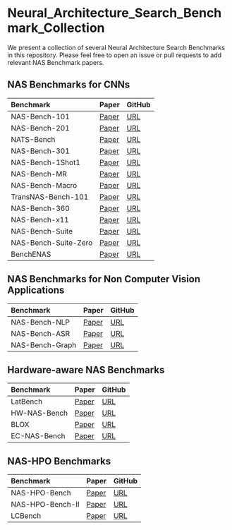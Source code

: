 # Neural_Architecture_Search_Benchmark_Collection

We present a collection of several Neural Architecture Search Benchmarks in this repository. Please feel free to open an issue or pull requests to add relevant NAS Benchmark papers.

## NAS Benchmarks for CNNs


| Benchmark | Paper         | GitHub                  |
|:--------------------------------------------------------------------------------------------------------|:--------------|:-----------------------|
| NAS-Bench-101 | [Paper](https://arxiv.org/pdf/1902.09635.pdf) |  [URL](https://github.com/google-research/nasbench) |
| NAS-Bench-201 | [Paper](https://arxiv.org/pdf/2001.00326.pdf) |  [URL](https://github.com/D-X-Y/NAS-Bench-201) |
| NATS-Bench | [Paper]() |  [URL](https://github.com/D-X-Y/NATS-Bench) |
| NAS-Bench-301 | [Paper]() |  [URL](https://github.com/automl/nasbench301) |
| NAS-Bench-1Shot1 | [Paper]() |  [URL](https://github.com/automl/nasbench-1shot1) |
| NAS-Bench-MR | [Paper]() |  [URL](https://github.com/dingmyu/NCP) |
| NAS-Bench-Macro | [Paper]() |  [URL](https://github.com/xiusu/NAS-Bench-Macro) |
| TransNAS-Bench-101 | [Paper]() |  [URL](https://github.com/kmdanielduan/TransNASBench) |
| NAS-Bench-360 | [Paper]() |  [URL](https://github.com/rtu715/NAS-Bench-360) |
| NAS-Bench-x11 | [Paper]() |  [URL](https://github.com/automl/nas-bench-x11) |
| NAS-Bench-Suite | [Paper]() |  [URL](https://github.com/automl/NASLib) |
| NAS-Bench-Suite-Zero | [Paper]() |  [URL](https://github.com/automl/naslib/tree/zerocost) |
| BenchENAS | [Paper]() |  [URL](https://benchenas.com/) |






## NAS Benchmarks for Non Computer Vision Applications

| Benchmark | Paper         | GitHub                  |
|:--------------------------------------------------------------------------------------------------------|:--------------|:-----------------------|
| NAS-Bench-NLP | [Paper]() |  [URL](https://github.com/fmsnew/nas-bench-nlp-release) |
| NAS-Bench-ASR | [Paper]() |  [URL](https://github.com/SamsungLabs/nb-asr) |
| NAS-Bench-Graph | [Paper]() |  [URL](https://github.com/THUMNLab/NAS-Bench-Graph) |





## Hardware-aware NAS Benchmarks

| Benchmark | Paper         | GitHub                  |
|:--------------------------------------------------------------------------------------------------------|:--------------|:-----------------------|
| LatBench | [Paper]() |  [URL](https://github.com/SamsungLabs/eagle) |
| HW-NAS-Bench | [Paper]() |  [URL](https://github.com/RICE-EIC/HW-NAS-Bench) |
| BLOX | [Paper]() |  [URL](https://github.com/SamsungLabs/blox) |
| EC-NAS-Bench | [Paper]() |  [URL](https://github.com/PedramBakh/EC-NAS-Bench) |




## NAS-HPO Benchmarks


| Benchmark | Paper         | GitHub                  |
|:--------------------------------------------------------------------------------------------------------|:--------------|:-----------------------|
| NAS-HPO-Bench | [Paper]() |  [URL]() |
| NAS-HPO-Bench-II | [Paper]() |  [URL]() |
| LCBench | [Paper]() |  [URL]() |







